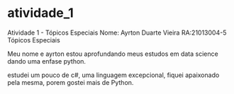 # atividade_1
Atividade 1 - Tópicos Especiais
Nome: Ayrton Duarte Vieira
RA:21013004-5
Tópicos Especiais

Meu nome e ayrton
estou aprofundando meus estudos em data science
dando uma enfase python.

estudei um pouco de c#, uma linguagem excepcional, fiquei apaixonado pela mesma, porem gostei mais de Python.

